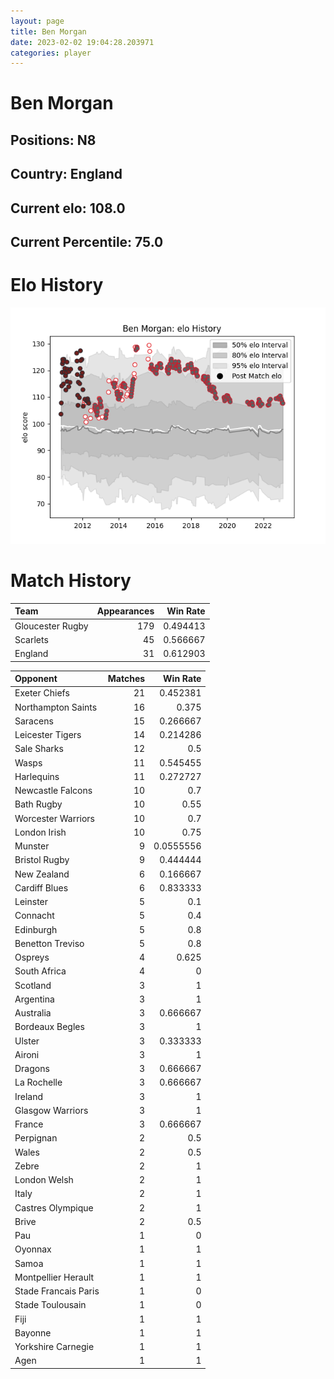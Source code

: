 ```yaml
---  
layout: page  
title: Ben Morgan  
date: 2023-02-02 19:04:28.203971  
categories: player  
---
```

# Ben Morgan

## Positions: N8

## Country: England

## Current elo: 108.0

## Current Percentile: 75.0

# Elo History


![elo history](history_BenMorgan.png)
# Match History


| Team             |   Appearances |   Win Rate |
|:-----------------|--------------:|-----------:|
| Gloucester Rugby |           179 |   0.494413 |
| Scarlets         |            45 |   0.566667 |
| England          |            31 |   0.612903 |

| Opponent             |   Matches |   Win Rate |
|:---------------------|----------:|-----------:|
| Exeter Chiefs        |        21 |  0.452381  |
| Northampton Saints   |        16 |  0.375     |
| Saracens             |        15 |  0.266667  |
| Leicester Tigers     |        14 |  0.214286  |
| Sale Sharks          |        12 |  0.5       |
| Wasps                |        11 |  0.545455  |
| Harlequins           |        11 |  0.272727  |
| Newcastle Falcons    |        10 |  0.7       |
| Bath Rugby           |        10 |  0.55      |
| Worcester Warriors   |        10 |  0.7       |
| London Irish         |        10 |  0.75      |
| Munster              |         9 |  0.0555556 |
| Bristol Rugby        |         9 |  0.444444  |
| New Zealand          |         6 |  0.166667  |
| Cardiff Blues        |         6 |  0.833333  |
| Leinster             |         5 |  0.1       |
| Connacht             |         5 |  0.4       |
| Edinburgh            |         5 |  0.8       |
| Benetton Treviso     |         5 |  0.8       |
| Ospreys              |         4 |  0.625     |
| South Africa         |         4 |  0         |
| Scotland             |         3 |  1         |
| Argentina            |         3 |  1         |
| Australia            |         3 |  0.666667  |
| Bordeaux Begles      |         3 |  1         |
| Ulster               |         3 |  0.333333  |
| Aironi               |         3 |  1         |
| Dragons              |         3 |  0.666667  |
| La Rochelle          |         3 |  0.666667  |
| Ireland              |         3 |  1         |
| Glasgow Warriors     |         3 |  1         |
| France               |         3 |  0.666667  |
| Perpignan            |         2 |  0.5       |
| Wales                |         2 |  0.5       |
| Zebre                |         2 |  1         |
| London Welsh         |         2 |  1         |
| Italy                |         2 |  1         |
| Castres Olympique    |         2 |  1         |
| Brive                |         2 |  0.5       |
| Pau                  |         1 |  0         |
| Oyonnax              |         1 |  1         |
| Samoa                |         1 |  1         |
| Montpellier Herault  |         1 |  1         |
| Stade Francais Paris |         1 |  0         |
| Stade Toulousain     |         1 |  0         |
| Fiji                 |         1 |  1         |
| Bayonne              |         1 |  1         |
| Yorkshire Carnegie   |         1 |  1         |
| Agen                 |         1 |  1         |